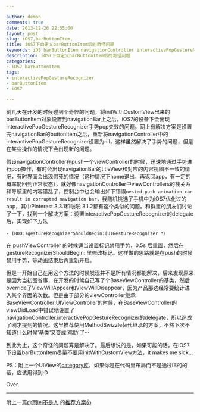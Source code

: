 ```yaml
---

author: demon
comments: true
date: 2013-12-26 22:55:00
layout: post
slug: iOS7,barButtonItem,
title: iOS7下自定义barButtonItem后的奇怪问题
keywords: iOS barButtonItem navigationController interactivePopGestureRecognizer
description: iOS7下自定义barButtonItem后的奇怪问题
categories:
- iOS7 barButtonItem 
tags:
- interactivePopGestureRecognizer
- barButtonItem
- iOS7

---
```


前几天在开发的时候碰到个奇怪的问题，将initWithCustomView出来的barButtonItem对象设置到navigationBar上之后，iOS7的设备下会出现interactivePopGestureRecognizer手势pop失效的问题。网上有解决方案是设置完navigationBar的buttonItem之后，重新将navigationController中的interactivePopGestureRecognizer设置为nil，这样虽然解决了手势的问题，但是在某些操作的情况下会出现新的问题。

假设navigationController在push一个viewController的时候，迅速地通过手势进行pop操作，有时会出现navigationBar的titleView和对应的内容视图不一致的情况，有时界面会出现假死的情况（这种情况下home退出，再返回app，有一定的概率能回到正常状态），就好像navigationController中viewControllers的栈关系和导航里的内容错乱了，控制台中也会输出如下错误```nested push animation can result in corrupted navigation bar```，我随机挑选了手机中为iOS7优化过的app，其中Pinterest 3.3.1和啪啪 3.1.2都有这个类似的问题。和群里的朋友们讨论了一下，找到一个解决方案：设置interactivePopGestureRecognizer的delegate后，实现如下方法

```
- (BOOL)gestureRecognizerShouldBegin:(UIGestureRecognizer *）
```

在 pushViewController 的时候适当设置标记禁用手势，0.5s 后重置，然后在 gestureRecognizerShouldBegin: 里修改标记。这样做的思路就是在push的时候禁用手势，等动画结束后再重新开启。

但是一开始自己在用这个方法的时候发现并不是所有情况都能解决，后来发现原来是因为当初图省事，在开发的时候自己写了个BaseViewController的基类，然后override了ViewWillAppear和ViewWillDisappear，因为产品那边经常要统计进入某个界面的次数。但是由于部分的viewController继承BaseViewController:UIViewController的时候，在BaseViewController的viewDidLoad中错误地设置了navigationController.interactivePopGestureRecognizer的delegate，所以造成了刚才提到的情况。这里推荐使用MethodSwizzle替代继承的方案，不然下次不知道什么时候’基类‘又变成‘鸡肋’了···

到此为止，这个奇怪的问题算是解决了。最后想说的是，如果可能的话，在iOS7下设置barButtonItem尽量不要用initWithCustomView方法，it makes me sick...

PS：附上一个UIView的[category库](https://github.com/demon1105/UIView-Utils)，如果你是在代码里布局而不是通过IB的的话，应该用得到:D

Over.

----
附上一篇[@雨lei不是人](http://blog.sina.com.cn/yzykhq) 的[推荐方案👍](http://keighl.com/post/ios7-interactive-pop-gesture-custom-back-button/)